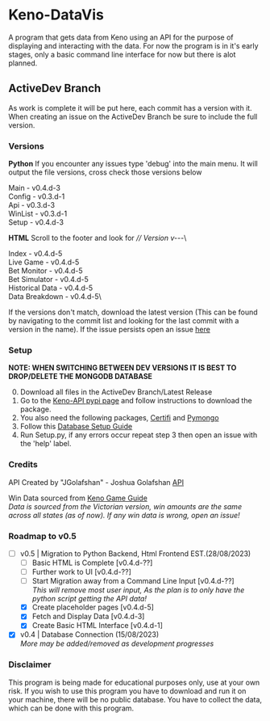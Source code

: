 # Keno-DataVis
A program that gets data from Keno using an API for the purpose of displaying and interacting with the data. For now the program is in it's early stages, only a basic command line interface for now but there is alot planned. 

## ActiveDev Branch
As work is complete it will be put here, each commit has a version with it.
When creating an issue on the ActiveDev Branch be sure to include the full version.

### Versions
**Python**
If you encounter any issues type 'debug' into the main menu.
It will output the file versions, cross check those versions below

Main - v0.4.d-3\
Config - v0.3.d-1\
Api - v0.3.d-3\
WinList - v0.3.d-1\
Setup - v0.4.d-3

**HTML**
Scroll to the footer and look for *// Version v---*\

Index - v0.4.d-5\
Live Game - v0.4.d-5\
Bet Monitor - v0.4.d-5\
Bet Simulator - v0.4.d-5\
Historical Data - v0.4.d-5\
Data Breakdown - v0.4.d-5\

If the versions don't match, download the latest version (This can be found by navigating to the commit list and looking for the last commit with a version in the name). If the issue persists open an issue [here](https://github.com/CatotronExists/Keno-DataVis/issues)

### Setup 
**NOTE: WHEN SWITCHING BETWEEN DEV VERSIONS IT IS BEST TO DROP/DELETE THE MONGODB DATABASE**

0. Download all files in the ActiveDev Branch/Latest Release
1. Go to the [Keno-API pypi page](https://pypi.org/project/kenoAPI/) and follow instructions to download the package.
2. You also need the following packages, [Certifi](https://pypi.org/project/certifi/) and [Pymongo](https://pypi.org/project/pymongo/)
3. Follow this [Database Setup Guide](https://gist.github.com/CatotronExists/2776b4175cb21c23d10f16a62a3f68f0)
4. Run Setup.py, if any errors occur repeat step 3 then open an issue with the 'help' label.

### Credits
API Created by "JGolafshan" - Joshua Golafshan [API](https://github.com/JGolafshan/keno-api)

Win Data sourced from [Keno Game Guide](https://www.keno.com.au/keno-pdfs/VIC_Game%20Guide.pdf)\
*Data is sourced from the Victorian version, win amounts are the same across all states (as of now). If any win data is wrong, open an issue!*

### Roadmap to v0.5
- [ ] v0.5 | Migration to Python Backend, Html Frontend    EST.(28/08/2023)
  - [ ] Basic HTML is Complete [v0.4.d-??]
  - [ ] Further work to UI [v0.4.d-??]
  - [ ] Start Migration away from a Command Line Input [v0.4.d-??]\
    *This will remove most user input, As the plan is to only have the python script getting the API data!*
  - [x] Create placeholder pages [v0.4.d-5]
  - [x] Fetch and Display Data [v0.4.d-3]
  - [x] Create Basic HTML Interface [v0.4.d-1]
- [x] v0.4 | Database Connection (15/08/2023)\
*More may be added/removed as development progresses*

### Disclaimer
This program is being made for educational purposes only, use at your own risk.
If you wish to use this program you have to download and run it on your machine, there will be no public database. You have to collect the data, which can be done with this program.
